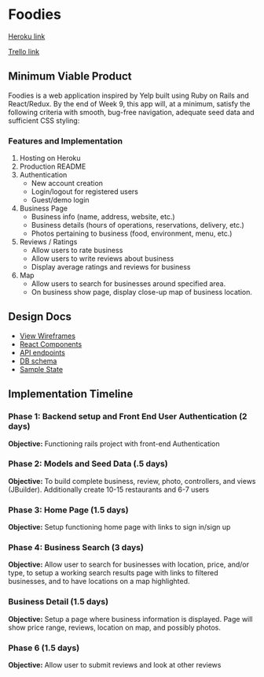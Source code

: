 # Foodies
[Heroku link][heroku]

[Trello link][trello]

[heroku]: https://foodies-yelp-clone.herokuapp.com/#/
[trello]: https://trello.com/b/hPfeFHWL/foodies

## Minimum Viable Product

Foodies is a web application inspired by Yelp built using Ruby on Rails
and React/Redux. By the end of Week 9, this app will, at a minimum,
satisfy the following criteria with smooth, bug-free navigation,
adequate seed data and sufficient CSS styling:

### Features and Implementation
1. Hosting on Heroku
2. Production README
3. Authentication
    * New account creation
    * Login/logout for registered users
    * Guest/demo login
4. Business Page
    * Business info (name, address, website, etc.)
    * Business details (hours of operations, reservations, delivery, etc.)
    * Photos pertaining to business (food, environment, menu, etc.)
5. Reviews / Ratings
    * Allow users to rate business
    * Allow users to write reviews about business
    * Display average ratings and reviews for business
6. Map
    * Allow users to search for businesses around specified area.
    * On business show page, display close-up map of business location.

## Design Docs
* [View Wireframes][wireframes]
* [React Components][components]
* [API endpoints][api-endpoints]
* [DB schema][schema]
* [Sample State][sample-state]

[wireframes]: /docs/wireframes
[components]: /docs/component-hierarchy.md
[sample-state]: /docs/sample-state.md
[api-endpoints]: /docs/api-endpoints.md
[schema]: /docs/schema.md

## Implementation Timeline

### Phase 1: Backend setup and Front End User Authentication (2 days)

**Objective:** Functioning rails project with front-end Authentication

### Phase 2: Models and Seed Data (.5 days)

**Objective:** To build complete business, review, photo, controllers,
and views (JBuilder). Additionally create 10-15 restaurants and 6-7 users

### Phase 3: Home Page (1.5 days)

**Objective:** Setup functioning home page with links to sign in/sign up

### Phase 4: Business Search (3 days)

**Objective:** Allow user to search for businesses with location, price,
and/or type, to setup a working search results page with links to filtered
businesses, and to have locations on a map highlighted.

### Business Detail (1.5 days)

**Objective:** Setup a page where business information is displayed. Page
will show price range, reviews, location on map, and possibly photos.

### Phase 6 (1.5 days)

**Objective:** Allow user to submit reviews and look at other reviews
